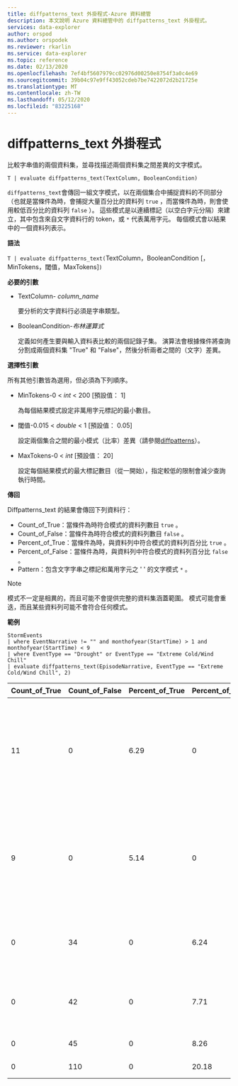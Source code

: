 ```yaml
---
title: diffpatterns_text 外掛程式-Azure 資料總管
description: 本文說明 Azure 資料總管中的 diffpatterns_text 外掛程式。
services: data-explorer
author: orspod
ms.author: orspodek
ms.reviewer: rkarlin
ms.service: data-explorer
ms.topic: reference
ms.date: 02/13/2020
ms.openlocfilehash: 7ef4bf5607979cc02976d00250e8754f3a0c4e69
ms.sourcegitcommit: 39b04c97e9ff43052cdeb7be7422072d2b21725e
ms.translationtype: MT
ms.contentlocale: zh-TW
ms.lasthandoff: 05/12/2020
ms.locfileid: "83225168"
---
```

# <a name="diffpatterns_text-plugin"></a>diffpatterns_text 外掛程式

比較字串值的兩個資料集，並尋找描述兩個資料集之間差異的文字模式。

```kusto
T | evaluate diffpatterns_text(TextColumn, BooleanCondition)
```

`diffpatterns_text`會傳回一組文字模式，以在兩個集合中捕捉資料的不同部分（也就是當條件為時，會捕捉大量百分比的資料列 `true` ，而當條件為時，則會使用較低百分比的資料列 `false` ）。 這些模式是以連續標記（以空白字元分隔）來建立，其中包含來自文字資料行的 token，或 `*` 代表萬用字元。 每個模式會以結果中的一個資料列表示。

**語法**

`T | evaluate diffpatterns_text(`TextColumn，BooleanCondition [，MinTokens，閾值，MaxTokens]`)` 

**必要的引數**

* TextColumn- *column_name*

    要分析的文字資料行必須是字串類型。
    
* BooleanCondition-*布林運算式*

    定義如何產生要與輸入資料表比較的兩個記錄子集。 演算法會根據條件將查詢分割成兩個資料集 "True" 和 "False"，然後分析兩者之間的（文字）差異。 

**選擇性引數**

所有其他引數皆為選用，但必須為下列順序。 

* MinTokens-0 < *int* < 200 [預設值： 1]

    為每個結果模式設定非萬用字元標記的最小數目。

* 閾值-0.015 < *double* < 1 [預設值： 0.05]

    設定兩個集合之間的最小模式（比率）差異（請參閱[diffpatterns](diffpatternsplugin.md)）。

* MaxTokens-0 < *int* [預設值： 20]

    設定每個結果模式的最大標記數目（從一開始），指定較低的限制會減少查詢執行時間。

**傳回**

Diffpatterns_text 的結果會傳回下列資料行：

* Count_of_True：當條件為時符合模式的資料列數目 `true` 。
* Count_of_False：當條件為時符合模式的資料列數目 `false` 。
* Percent_of_True：當條件為時，與資料列中符合模式的資料列百分比 `true` 。
* Percent_of_False：當條件為時，與資料列中符合模式的資料列百分比 `false` 。
* Pattern：包含文字字串之標記和萬用字元之 ' ' 的文字模式 `*` 。 

> [!NOTE]
> 模式不一定是相異的，而且可能不會提供完整的資料集涵蓋範圍。 模式可能會重迭，而且某些資料列可能不會符合任何模式。

**範例**

<!-- csl: https://help.kusto.windows.net:443/Samples -->
```kusto
StormEvents     
| where EventNarrative != "" and monthofyear(StartTime) > 1 and monthofyear(StartTime) < 9
| where EventType == "Drought" or EventType == "Extreme Cold/Wind Chill"
| evaluate diffpatterns_text(EpisodeNarrative, EventType == "Extreme Cold/Wind Chill", 2)
```

|Count_of_True|Count_of_False|Percent_of_True|Percent_of_False|模式|
|---|---|---|---|---|
|11|0|6.29|0|股在 * 喚醒 * a surface 透過數目中的西北轉變 snowfall downwind * Lake 卓越|
|9|0|5.14|0|加拿大高壓力已結算 * * 區域 * 自2006年2月起產生最冷溫度。 持續時間 * 凍結溫度|
|0|34|0|6.24|* * * * * * * * * * * * * * * * * * West 田納西州，|
|0|42|0|7.71|* * * * * * * * * * * * * * * * * * * * * * * 在西歐。 *|
|0|45|0|8.26|* * 低於正常 *|
|0|110|0|20.18|低於一般 *|

